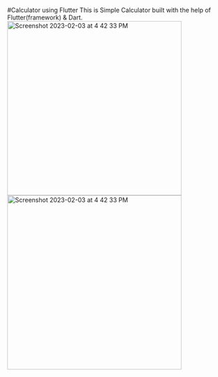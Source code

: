 #Calculator using Flutter
This is Simple Calculator built with the help of Flutter(framework) & Dart.
<img width="400" alt="Screenshot 2023-02-03 at 4 42 33 PM" src="https://user-images.githubusercontent.com/103667909/216589539-e5d8f8a6-4306-400b-9b37-77219483783d.png"><img width="400" alt="Screenshot 2023-02-03 at 4 42 33 PM" src="https://user-images.githubusercontent.com/103667909/216589611-85cd8ea7-5e0a-4621-8792-ffd913028f5c.png">

